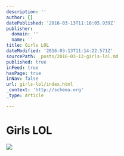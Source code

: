 ```yaml
---
description: ''
author: []
datePublished: '2016-03-13T11:16:05.939Z'
publisher:
  domain: ''
  name: ''
title: Girls LOL
dateModified: '2016-03-13T11:14:22.571Z'
sourcePath: _posts/2016-03-13-girls-lol.md
published: true
inFeed: true
hasPage: true
inNav: false
url: girls-lol/index.html
_context: 'http://schema.org'
_type: Article

---
```

# Girls LOL
![](https://the-grid-user-content.s3-us-west-2.amazonaws.com/32712603-7613-40d9-8e0f-01af479f6c4d.png)